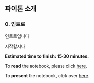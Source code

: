 ## 파이톤 소개
### 0. 인트로

인트로입니다

시작합시다

**Estimated time to finish: 15-30 minutes.**

To **read** the notebook, please click [here](http://nbviewer.ipython.org/github/jungkumseok/python-haja/blob/master/intro/section_0.ipynb). 

To **present** the notebook, click over [here](http://nbviewer.jupyter.org/format/slides/github/jungkumseok/python-haja/blob/master/intro/section_0.ipynb).
